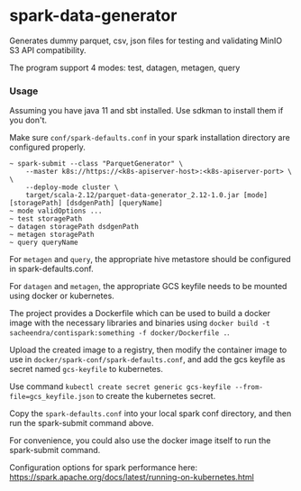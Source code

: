 # spark-data-generator
Generates dummy parquet, csv, json files for testing and validating MinIO S3 API compatibility.

The program support 4 modes: test, datagen, metagen, query

### Usage
Assuming you have java 11 and sbt installed. Use sdkman to install them if you don't.

Make sure `conf/spark-defaults.conf` in your spark installation directory are configured properly.

```
~ spark-submit --class "ParquetGenerator" \
    --master k8s://https://<k8s-apiserver-host>:<k8s-apiserver-port> \ \
    --deploy-mode cluster \
    target/scala-2.12/parquet-data-generator_2.12-1.0.jar [mode] [storagePath] [dsdgenPath] [queryName]
~ mode validOptions ...
~ test storagePath
~ datagen storagePath dsdgenPath
~ metagen storagePath
~ query queryName
```

For `metagen` and `query`, the appropriate hive metastore should be configured in spark-defaults.conf.

For `datagen` and `metagen`, the appropriate GCS keyfile needs to be mounted using docker or kubernetes.

The project provides a Dockerfile which can be used to build a docker image with the necessary libraries and binaries using `docker build -t sacheendra/contispark:something -f docker/Dockerfile .`.

Upload the created image to a registry, then modify the container image to use in `docker/spark-conf/spark-defaults.conf`, and add the gcs keyfile as secret named `gcs-keyfile` to kubernetes.

Use command `kubectl create secret generic gcs-keyfile --from-file=gcs_keyfile.json` to create the kubernetes secret.

Copy the `spark-defaults.conf` into your local spark conf directory, and then run the spark-submit command above.

For convenience, you could also use the docker image itself to run the spark-submit command.

Configuration options for spark performance here: https://spark.apache.org/docs/latest/running-on-kubernetes.html
